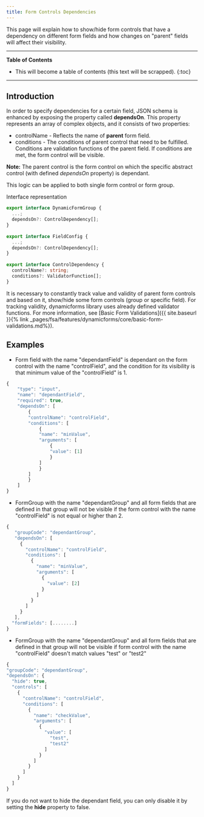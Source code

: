 ```yaml
---
title: Form Controls Dependencies
---
```


This page will explain how to show/hide form controls that have a dependency on different form fields and how changes on "parent" fields will affect their visibility.

***

**Table of Contents**

- This will become a table of contents (this text will be scrapped).
{:toc}

***

## Introduction

In order to specify dependencies for a certain field, JSON schema is enhanced by exposing the property called **dependsOn**. This property represents an array of complex objects, and it consists of two properties:

- controlName - Reflects the name of **parent** form field.
- conditions - The conditions of parent control that need to be fulfilled. Conditions are validation functions of the parent field. If conditions are met, the form control will be visible.

**Note:** The parent control is the form control on which the specific abstract control (with defined *dependsOn* property) is dependant.

This logic can be applied to both single form control or form group.

Interface representation

```typescript
export interface DynamicFormGroup {
  ...;
  dependsOn?: ControlDependency[];
}
 
export interface FieldConfig {
  ...;
  dependsOn?: ControlDependency[];
}
 
export interface ControlDependency {
  controlName?: string;
  conditions?: ValidatorFunction[];
}
```

It is necessary to constantly track value and validity of parent form controls and based on it, show/hide some form controls (group or specific field). For tracking validity, dynamicforms library uses already defined validator functions. For more information, see [Basic Form Validations]({{ site.baseurl }}{% link _pages/fsa/features/dynamicforms/core/basic-form-validations.md%}).

## Examples

- Form field with the name "dependantField" is dependant on the form control with the name "controlField", and the condition for its visibility is that minimum value of the "controlField" is 1.

```typescript
{
    "type": "input",
    "name": "dependantField",
    "required": true,
    "dependsOn": [
        {
        "controlName": "controlField",
        "conditions": [
            {
            "name": "minValue",
            "arguments": [
                {
                "value": [1]
                }
            ]
            }
        ]
        }
    ]
}
```

- FormGroup with the name "dependantGroup" and all form fields that are defined in that group will not be visible if the form control with the name "controlField" is not equal or higher than 2.

```typescript
{
   "groupCode": "dependantGroup",
   "dependsOn": [
     {
       "controlName": "controlField",
       "conditions": [
         {
           "name": "minValue",
           "arguments": [
             {
               "value": [2]
             }
           ]
         }
       ]
     }
   ],
  "formFields": [........]
}
```

- FormGroup with the name "dependantGroup" and all form fields that are defined in that group will not be visible if form control with the name "controlField" doesn't match values "test" or "test2"

```typescript
{
"groupCode": "dependantGroup",
"dependsOn": {
  "hide": true,
  "controls": [
    {
      "controlName": "controlField",
      "conditions": [
        {
          "name": "checkValue",
          "arguments": [
            {
              "value": [
                "test",
                "test2"
              ]
            }
          ]
        }
      ]
    }
  ]
}
```

If you do not want to hide the dependant field, you can only disable it by setting the **hide** property to false.

